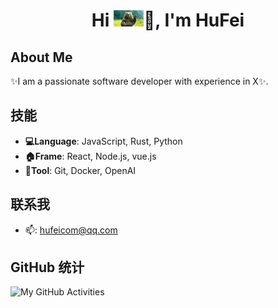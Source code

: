<h1 align="center">Hi <img src="https://github.com/hufei365/hufei365/blob/main/icons/hi.gif" width="48px"/>👋, I'm HuFei</h1>


## About Me

✨I am a passionate software developer with experience in X✨.

## 技能

- **💻Language**: JavaScript, Rust, Python
- **🏠Frame**: React, Node.js, vue.js
- **🔭Tool**: Git, Docker, OpenAI

## 联系我

- 📫: [hufeicom@qq.com](mailto:hufeicom@qq.com)

## GitHub 统计

![My GitHub Activities](https://github-readme-stats.vercel.app/api?username=hufei365&show_icons=true&theme=radical)
